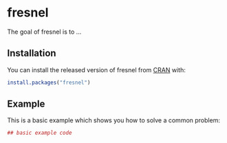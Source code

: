 # fresnel

The goal of fresnel is to ...

## Installation

You can install the released version of fresnel from [CRAN](https://CRAN.R-project.org) with:

``` r
install.packages("fresnel")
```

## Example

This is a basic example which shows you how to solve a common problem:

``` r
## basic example code
```

